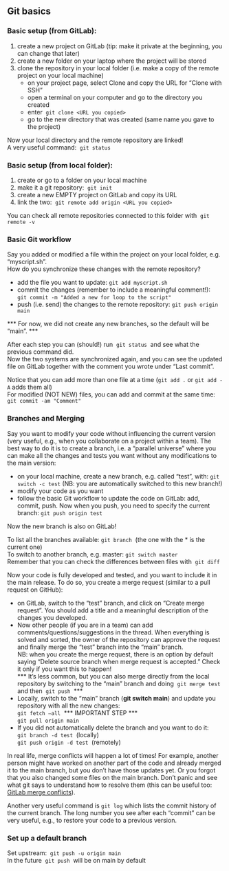 ## Git basics
### Basic setup (from GitLab):
1. create a new project on GitLab (tip: make it private at the beginning, you can change that later)
2. create a new folder on your laptop where the project will be stored
3. clone the repository in your local folder (i.e. make a copy of the remote project on your local machine)
   * on your project page, select Clone and copy the URL for “Clone with SSH”
   * open a terminal on your computer and go to the directory you created
   * enter  `git clone <URL you copied>`
   * go to the new directory that was created (same name you gave to the project)

Now your local directory and the remote repository are linked!  
A very useful command:  `git status`
 
### Basic setup (from local folder):
1. create or go to a folder on your local machine
2. make it a git repository:  `git init`
3. create a new EMPTY project on GitLab and copy its URL
4. link the two:  `git remote add origin <URL you copied>`

You can check all remote repositories connected to this folder with  `git remote -v`

### Basic Git workflow
Say you added or modified a file within the project on your local folder, e.g. “myscript.sh”.  
How do you synchronize these changes with the remote repository?
* add the file you want to update: `git add myscript.sh`
* commit the changes (remember to include a meaningful comment!):  
  `git commit -m "Added a new for loop to the script"`
* push (i.e. send) the changes to the remote repository: `git push origin main`

*** For now, we did not create any new branches, so the default will be “main”. ***

After each step you can (should!) run  `git status`  and see what the previous command did.  
Now the two systems are synchronized again, and you can see the updated file on GitLab together with the comment you wrote under “Last commit”.

Notice that you can add more than one file at a time (`git add .` or `git add -A` adds them all)  
For modified (NOT NEW) files, you can add and commit at the same time:  `git commit -am "Comment"`

### Branches and Merging
Say you want to modify your code without influencing the current version (very useful, e.g., when you collaborate on a project within a team). The best way to do it is to create a branch, i.e. a “parallel universe” where you can make all the changes and tests you want without any modifications to the main version:
* on your local machine, create a new branch, e.g. called “test”, with: `git switch -c test` (NB: you are automatically switched to this new branch!)
* modify your code as you want
* follow the basic Git workflow to update the code on GitLab: add, commit, push. Now when you push, you need to specify the current branch: `git push origin test`

Now the new branch is also on GitLab!

To list all the branches available: `git branch`  (the one with the * is the current one)  
To switch to another branch, e.g. master: `git switch master`  
Remember that you can check the differences between files with  `git diff`

Now your code is fully developed and tested, and you want to include it in the main release. To do so, you create a merge request (similar to a pull request on GitHub):
* on GitLab, switch to the “test” branch, and click on “Create merge request”. You should add a title and a meaningful description of the changes you developed.
* Now other people (if you are in a team) can add comments/questions/suggestions in the thread. When everything is solved and sorted, the owner of the repository can approve the request and finally merge the “test” branch into the “main” branch.  
  NB: when you create the merge request, there is an option by default saying “Delete source branch when merge request is accepted.” Check it only if you want this to happen!  
  *** It’s less common, but you can also merge directly from the local repository by switching to the “main” branch and doing  `git merge test` and then  `git push`  ***
* Locally, switch to the “main” branch (**git switch main**) and update you repository with all the new changes:  
  `git fetch –all`  *** IMPORTANT STEP ***  
  `git pull origin main`
* If you did not automatically delete the branch and you want to do it:  
  `git branch -d test`  (locally)  
  `git push origin -d test`  (remotely)

In real life, merge conflicts will happen a lot of times! For example, another person might have worked on another part of the code and already merged it to the main branch, but you don’t have those updates yet. Or you forgot that you also changed some files on the main branch. Don’t panic and see what git says to understand how to resolve them (this can be useful too: [GitLab merge conflicts](https://docs.gitlab.com/ee/user/project/merge_requests/conflicts.html)).

Another very useful command is `git log` which lists the commit history of the current branch. The long number you see after each “commit” can be very useful, e.g., to restore your code to a previous version.

### Set up a default branch
Set upstream:  `git push -u origin main`  
In the future  `git push`  will be on main by default 
